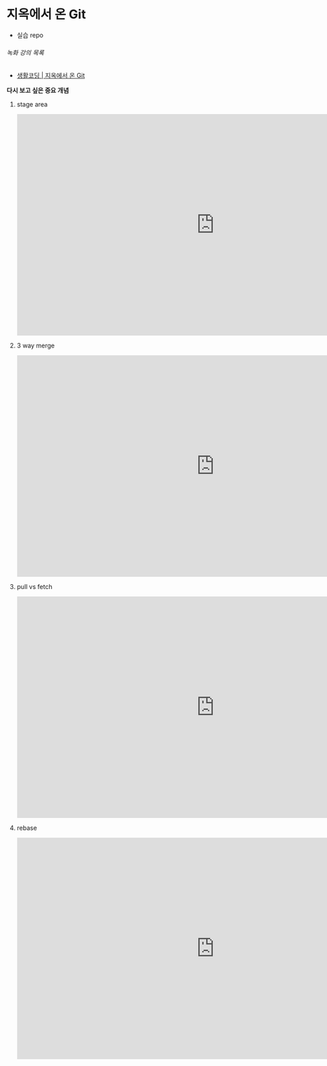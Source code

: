 # 지옥에서 온 Git

* 실습 repo



###### 녹화 강의 목록

* [생활코딩 | 지옥에서 온 Git](https://www.youtube.com/playlist?list=PLuHgQVnccGMA8iwZwrGyNXCGy2LAAsTXk)

**다시 보고 싶은 중요 개념**

1. stage area

   <iframe width="900" height="506" src="https://www.youtube.com/embed/qMvO4iPxC4Q?list=PLuHgQVnccGMA8iwZwrGyNXCGy2LAAsTXk" title="YouTube video player" frameborder="0" allow="accelerometer; autoplay; clipboard-write; encrypted-media; gyroscope; picture-in-picture" allowfullscreen></iframe>

2. 3 way merge

   <iframe width="900" height="506" src="https://www.youtube.com/embed/J0W-WA0aYJI" title="YouTube video player" frameborder="0" allow="accelerometer; autoplay; clipboard-write; encrypted-media; gyroscope; picture-in-picture" allowfullscreen></iframe>

3. pull vs fetch

   <iframe width="900" height="506" src="https://www.youtube.com/embed/V6R96Hzm8hY?list=PLuHgQVnccGMA8iwZwrGyNXCGy2LAAsTXk" title="YouTube video player" frameborder="0" allow="accelerometer; autoplay; clipboard-write; encrypted-media; gyroscope; picture-in-picture" allowfullscreen></iframe>

4. rebase

   <iframe width="900" height="506" src="https://www.youtube.com/embed/VPb-MKwowHY?list=PLuHgQVnccGMA8iwZwrGyNXCGy2LAAsTXk" title="YouTube video player" frameborder="0" allow="accelerometer; autoplay; clipboard-write; encrypted-media; gyroscope; picture-in-picture" allowfullscreen></iframe>
